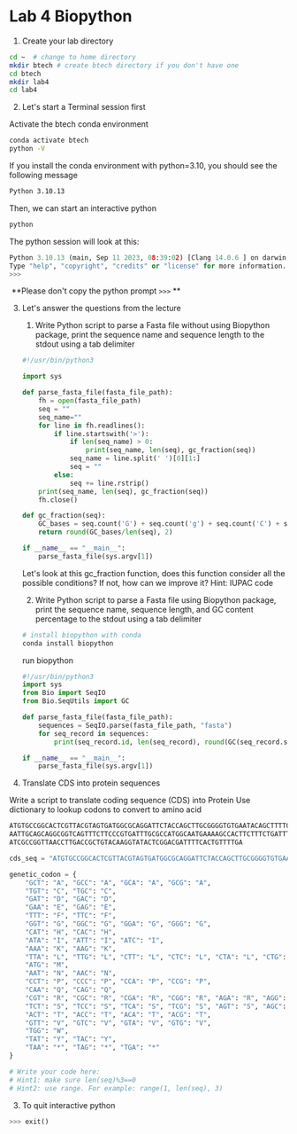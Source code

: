 # Lab 4 Biopython

1. Create your lab directory

```sh
cd ~  # change to home directory
mkdir btech # create btech directory if you don't have one
cd btech 
mkdir lab4
cd lab4
```



2. Let's start a Terminal session first

Activate the btech conda environment

```sh
conda activate btech
python -V
```

If you install the conda environment with python=3.10, you should see the following message

```sh
Python 3.10.13
```

Then, we can start an interactive python

```sh
python
```

The python session will look at this:

```python 
Python 3.10.13 (main, Sep 11 2023, 08:39:02) [Clang 14.0.6 ] on darwin
Type "help", "copyright", "credits" or "license" for more information.
>>>
```



​		**Please don't copy the python prompt `>>>` **



3. Let's answer the questions from the lecture 

   1. Write Python script to parse a Fasta file without using Biopython package, print the sequence name and sequence length to the stdout using a tab delimiter

   ```python
   #!/usr/bin/python3
   
   import sys
   
   def parse_fasta_file(fasta_file_path):
       fh = open(fasta_file_path)
       seq = ""
       seq_name=""
       for line in fh.readlines():
           if line.startswith('>'):
               if len(seq_name) > 0:
                   print(seq_name, len(seq), gc_fraction(seq))
               seq_name = line.split(' ')[0][1:]
               seq = ""
           else:
               seq += line.rstrip()
       print(seq_name, len(seq), gc_fraction(seq))
       fh.close()
   
   def gc_fraction(seq):
       GC_bases = seq.count('G') + seq.count('g') + seq.count('C') + seq.count('c')
       return round(GC_bases/len(seq), 2)
   
   if __name__ == "__main__":
       parse_fasta_file(sys.argv[1])
   ```

   Let's look at this gc_fraction function, does this function consider all the possible conditions? If not, how can we improve it? Hint: IUPAC code

   

   2. Write Python script to parse a Fasta file using Biopython package, print the sequence name, sequence length, and GC content percentage to the stdout using a tab delimiter

   ```sh
   # install biopython with conda
   conda install biopython
   ```

   run biopython

   ```python
   #!/usr/bin/python3
   import sys
   from Bio import SeqIO
   from Bio.SeqUtils import GC
   
   def parse_fasta_file(fasta_file_path):
       sequences = SeqIO.parse(fasta_file_path, "fasta")
       for seq_record in sequences:
           print(seq_record.id, len(seq_record), round(GC(seq_record.seq), 2))
   
   if __name__ == "__main__":
       parse_fasta_file(sys.argv[1])
   
   ```

4. Translate CDS into protein sequences

Write a script to translate coding sequence (CDS) into Protein
Use dictionary to lookup codons to convert to amino acid 

```sh
ATGTGCCGGCACTCGTTACGTAGTGATGGCGCAGGATTCTACCAGCTTGCGGGGTGTGAATACAGCTTTTCCGCGATAAA
AATTGCAGCAGGCGGTCAGTTTCTTCCCGTGATTTGCGCCATGGCAATGAAAAGCCACTTCTTTCTGATTTCGGTACTCA
ATCGCCGGTTAACCTTGACCGCTGTACAAGGTATACTCGGACGATTTTCACTGTTTTGA
```



```python 
cds_seq = "ATGTGCCGGCACTCGTTACGTAGTGATGGCGCAGGATTCTACCAGCTTGCGGGGTGTGAATACAGCTTTTCCGCGATAAAAATTGCAGCAGGCGGTCAGTTTCTTCCCGTGATTTGCGCCATGGCAATGAAAAGCCACTTCTTTCTGATTTCGGTACTCAATCGCCGGTTAACCTTGACCGCTGTACAAGGTATACTCGGACGATTTTCACTGTTTTGA"

genetic_codon = {
    "GCT": "A", "GCC": "A", "GCA": "A", "GCG": "A",
    "TGT": "C", "TGC": "C",
    "GAT": "D", "GAC": "D",
    "GAA": "E", "GAG": "E",
    "TTT": "F", "TTC": "F",
    "GGT": "G", "GGC": "G", "GGA": "G", "GGG": "G",
    "CAT": "H", "CAC": "H",
    "ATA": "I", "ATT": "I", "ATC": "I",
    "AAA": "K", "AAG": "K",
    "TTA": "L", "TTG": "L", "CTT": "L", "CTC": "L", "CTA": "L", "CTG": "L",
    "ATG": "M",
    "AAT": "N", "AAC": "N",
    "CCT": "P", "CCC": "P", "CCA": "P", "CCG": "P",
    "CAA": "Q", "CAG": "Q",
    "CGT": "R", "CGC": "R", "CGA": "R", "CGG": "R", "AGA": "R", "AGG": "R",
    "TCT": "S", "TCC": "S", "TCA": "S", "TCG": "S", "AGT": "S", "AGC": "S",
    "ACT": "T", "ACC": "T", "ACA": "T", "ACG": "T",
    "GTT": "V", "GTC": "V", "GTA": "V", "GTG": "V",
    "TGG": "W",
    "TAT": "Y", "TAC": "Y",
    "TAA": "*", "TAG": "*", "TGA": "*"
}

# Write your code here:
# Hint1: make sure len(seq)%3==0
# Hint2: use range. For example: range(1, len(seq), 3)


```





3. To quit interactive python

```python 
>>> exit()
```

